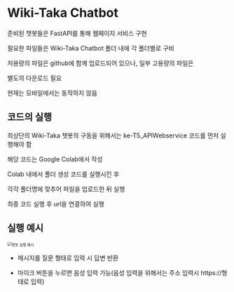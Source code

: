 # Wiki-Taka Chatbot

준비된 챗봇들은 FastAPI를 통해 웹페이지 서비스 구현

필요한 파일들은 Wiki-Taka Chatbot 폴더 내에 각 폴더별로  구비

저용량의 파일은 github에 함께 업로드되어 있으나, 일부 고용량의 파일은

별도의 다운로드 필요



현재는 모바일에서는 동작하지 않음

## 코드의 실행

최상단의 Wiki-Taka 챗봇의 구동을 위해서는 ke-T5_APIWebservice 코드를 먼저 실행해야 함



해당 코드는 Google Colab에서 작성

Colab 내에서 폴더 생성 코드를 실행시킨 후

각각 폴더명에 맞추어 파일을 업로드한 뒤 실행



최종 코드 실행 후 url을 연결하여 실행

## 실행 예시

<img src="C:\Users\kth96\Desktop\챗봇 실행 예시.png" alt="챗봇 실행 예시" style="zoom:60%;" />

- 메시지를 질문 형태로 입력 시 답변 반환

- 마이크 버튼을 누르면 음성 입력 가능(음성 입력을 위해서는 주소 입력시 https://형태로 입력)